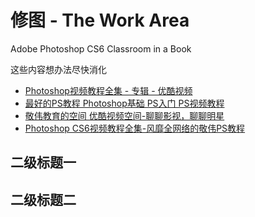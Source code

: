 # 修图 - The Work Area

Adobe Photoshop CS6 Classroom in a Book

这些内容想办法尽快消化

* [Photoshop视频教程全集 - 专辑 - 优酷视频](http://www.youku.com/playlist_show/id_623203.html)
* [最好的PS教程 Photoshop基础 PS入门 PS视频教程](http://v.youku.com/v_show/id_XNTkzMzYxODQw.html)
* [敬伟教育的空间 优酷视频空间-聊聊影视，聊聊明星](http://i.youku.com/u/UMTIwNzEwODg2OA==)
* [Photoshop CS6视频教程全集-风靡全网络的敬伟PS教程](http://www.youku.com/playlist_show/id_19304703_ascending_1_mode_pic_page_1.html)


## 二级标题一

## 二级标题二
